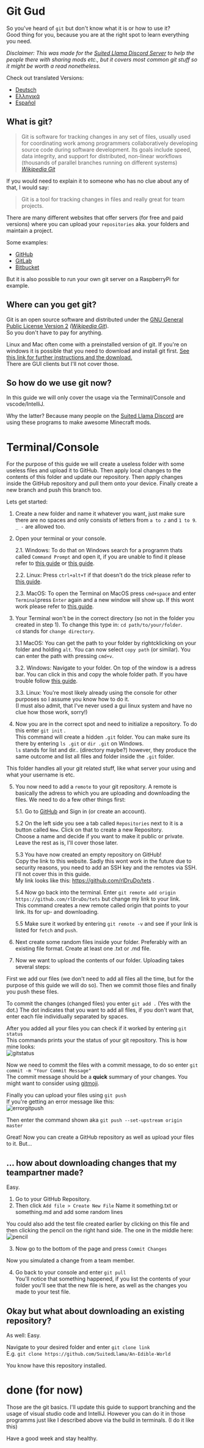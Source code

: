 # Git Gud

So you've heard of `git` but don't know what it is or how to use it?\
Good thing for you, because you are at the right spot to learn everything you need.

_Disclaimer: This was made for the [Suited Llama Discord Server](https://discord.gg/fgbkwpg9Nw) to help the people there with sharing mods etc.,
    but it covers most common git stuff so it might be worth a read nonetheless._

Check out translated Versions:

- [Deutsch](https://github.com/rlDruDo/gittut/blob/master/README_Deutsch.md)
- [Ελληνικά](https://github.com/rlDruDo/gittut/blob/master/README_Greek.md)
- [Español](https://github.com/rlDruDo/gittut/blob/master/README_spanish.md)

## What is git?

>  Git is software for tracking changes in any set of files, usually used for coordinating work among programmers collaboratively developing source code during software development. Its goals include speed, data integrity, and support for distributed, non-linear workflows (thousands of parallel branches running on different systems)\
 <cite>[Wikipedia Git][1]</cite>

If you would need to explain it to someone who has no clue about any of that, I would say:
> Git is a tool for tracking changes in files and really great for team projects.

There are many different websites that offer servers (for free and paid versions) 
    where you can upload your `repositories` aka. your folders and maintain a project.

Some examples:
- [GitHub](https://github.com)
- [GitLab](https://about.gitlab.com)
- [Bitbucket](https://bitbucket.org/product)

But it is also possible to run your own git server on a RaspberryPi for example.

## Where can you get git?
Git is an open source software and distributed under the [GNU General Public License Version 2](https://en.wikipedia.org/wiki/GNU_General_Public_License#Version_2) <cite>([Wikipedia Git][1]</cite>).\
So you don't have to pay for anything.

Linux and Mac often come with a preinstalled version of git. If you're on windows it is possible that you need to download and install git first.
    [See this link for further instructions and the download.](https://git-scm.com/download/win)\
There are GUI clients but I'll not cover those.

## So how do we use git now?

In this guide we will only cover the usage via the Terminal/Console and vscode/IntelliJ.

Why the latter? Because many people on the [Suited Llama Discord](https://discord.gg/fgbkwpg9Nw) are using these programs to make awesome Minecraft mods.

# Terminal/Console

For the purpose of this guide we will create a useless folder with some useless files and upload it to GitHub.
    Then apply local changes to the contents of this folder and update our repository.
    Then apply changes inside the GitHub repository and pull them onto your device.
    Finally create a new branch and push this branch too.

Lets get started:

1. Create a new folder and name it whatever you want, just make sure there are no spaces
and only consists of letters from `a to z` and `1 to 9`. `_ -` are allowed too.

2. Open your terminal or your console.
    
    2.1. Windows: To do that on Windows search for a programm thats called `Command Prompt` and open it,
    if you are unable to find it please refer to [this guide](https://www.howtogeek.com/235101/10-ways-to-open-the-command-prompt-in-windows-10/) or [this guide](https://towardsdatascience.com/a-quick-guide-to-using-command-line-terminal-96815b97b955).
    
    2.2. Linux: Press `ctrl+alt+T` if that doesn't do the trick please refer to [this guide](https://towardsdatascience.com/a-quick-guide-to-using-command-line-terminal-96815b97b955).

    2.3. MacOS: To open the Terminal on MacOS press `cmd+space` and enter `Terminal`press `Enter` again and a new window will show up.
    If this wont work please refer to [this guide](https://towardsdatascience.com/a-quick-guide-to-using-command-line-terminal-96815b97b955).

3. Your Terminal won't be in the correct directory (so not in the folder you created in step 1).
To change this type in: `cd path/to/your/folder`.\
`cd` stands for `change directory`. 

    3.1 MacOS: You can get the path to your folder by rightcklicking on your folder and holding `alt`.
    You can now select `copy path` (or similar). You can enter the path with pressing `cmd+v`.

    3.2. Windows: Navigate to your folder. On top of the window is a adress bar. You can click in this and copy the whole folder path.
    If you have trouble follow [this guide](https://www.sony.com/electronics/support/articles/00015251).

    3.3. Linux: You're most likely already using the console for other purposes so I assume you know how to do it.\
    (I must also admit, that I've never used a gui linux system and have no clue how those work, sorry!)

4. Now you are in the correct spot and need to initialize a repository. To do this enter `git init` .\
This command will create a hidden `.git` folder. You can make sure its there by entering `ls .git` or `dir .git` on Windows.\
`ls` stands for list and dir.. (directory maybe?) however, they produce the same outcome and list all files and folder inside the `.git` folder.

This folder handles all your git related stuff, like what server your using and what your username is etc.

5. You now need to add a `remote` to your git repository. 
A remote is basically the adress to which you are uploading and downloading the files.
We need to do a few other things first:

    5.1. Go to [GitHub](https://github.com) and Sign in (or create an account).

    5.2 On the left side you see a tab called `Repositories` next to it is a button called `New`.
    Click on that to create a new Repository.\
    Choose a name and decide if you want to make it public or private.\
    Leave the rest as is, I'll cover those later.

    5.3 You have now created an empty repository on GitHub!\
    Copy the link to this website. Sadly this wont work in the future due to security reasons, you need to add an SSH key
    and the remotes via SSH. I'll not cover this in this guide.\
    My link looks like this: https://github.com/rlDruDo/tets .

    5.4 Now go back into the terminal. Enter `git remote add origin https://github.com/rlDruDo/tets` but change my link to your link.\
    This command creates a new remote called origin that points to your link. Its for up- and downloading.

    5.5 Make sure it worked by entering `git remote -v` and see if your link is listed for `fetch` and `push`.

6. Next create some random files inside your folder.
Preferably with an existing file format.
Create at least one .txt or .md file.

7. Now we want to upload the contents of our folder.
Uploading takes several steps:

First we add our files (we don't need to add all files all the time, but for the purpose of this guide we will do so).
Then we commit those files and
finally you push these files.

To commit the changes (changed files) you enter `git add .` (Yes with the dot.) 
The dot indicates that you want to add all files, if you don't want that, enter each file individually separated by spaces.

After you added all your files you can check if it worked by entering `git status`\
This commands prints your the status of your git repository.
This is how mine looks:\
![gitstatus](screens/gitstatus.png)

Now we need to commit the files with a commit message, to do so enter `git commit -m "Your Commit Message"`\
The commit message should be a **quick** summary of your changes.
You might want to consider using [gitmoji](https://gitmoji.dev).

Finally you can upload your files using `git push`\
If you're getting an error message like this:\
![errorgitpush](screens/error_gitpush.png)

Then enter the command shown aka `git push --set-upstream origin master`

Great! Now you can create a GitHub repository as well as upload your files to it. But...

## ... how about downloading changes that my teampartner made?

Easy.

1. Go to your GitHub Repository.
2. Then click `Add file > Create New File`
Name it something.txt or something.md and add some random lines

You could also add the test file created earlier by clicking on this file and then clicking the pencil on the right hand side. The one in the middle here:\
![pencil](screens/pencil.png)

3. Now go to the bottom of the page and press `Commit Changes`

Now you simulated a change from a team member. 

4. Go back to your console and enter `git pull`\
You'll notice that something happened, if you list the contents of your folder you'll see that the new file is here,
as well as the changes you made to your test file.


## Okay but what about downloading an existing repository?

As well: Easy.

Navigate to your desired folder and enter `git clone link`\
E.g. `git clone https://github.com/SuitedLlama/An-Edible-World`

You know have this repository installed.

# done (for now)

Those are the git basics. 
I'll update this guide to support branching and the usage of visual studio code and IntelliJ.
However you can do it in those programms just like I described above via the build in terminals.
(I do it like this)


Have a good week and stay healthy.


<!-- ## Sources -->
[1]: https://en.wikipedia.org/wiki/Git